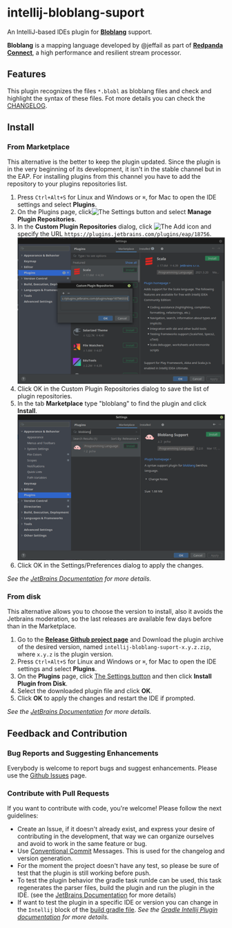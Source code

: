 # intellij-bloblang-suport
An IntelliJ-based IDEs plugin for [**Bloblang**](https://docs.redpanda.com/redpanda-connect/guides/bloblang/about/) support.

**Bloblang** is a  mapping language developed by @jeffail as part of [**Redpanda Connect**](https://github.com/redpanda-data/connect), a high performance and resilient stream processor.

## Features
This plugin recognizes the files `*.blobl` as bloblang files and check and highlight the syntax of these files. Fot more details you can check the [CHANGELOG](CHANGELOG.md).

## Install
### From Marketplace
This alternative is the better to keep the plugin updated. Since the plugin is in the very beginning of its development, it isn't in the stable channel but in the EAP. For installing plugins from this channel you have to add the repository to your plugins repositories list.
1. Press `Ctrl+Alt+S` for Linux and Windows or `⌘`, for Mac to open the IDE settings and select **Plugins**.
2. On the Plugins page, click![The Settings button](https://resources.jetbrains.com/help/img/idea/2021.3/icons.general.gearPlain.svg)  and select **Manage Plugin Repositories**.
3. In the **Custom Plugin Repositories** dialog, click ![The Add icon](https://resources.jetbrains.com/help/img/idea/2021.3/icons.general.add.svg) and specify the URL `https://plugins.jetbrains.com/plugins/eap/18756`. 
![Add plugin custom repository](.docs/screenshot-add-plugin-eap-repository.png)
4. Click OK in the Custom Plugin Repositories dialog to save the list of plugin repositories.
5. In the tab **Marketplace** type "bloblang" to find the plugin and click **Install**.
![Install plugin from marketplace](.docs/screenshot-install-plugin-from-marketplace.png)
6. Click OK in the Settings/Preferences dialog to apply the changes.

_See the [JetBrains Documentation](https://www.jetbrains.com/help/idea/managing-plugins.html?keymap=secondary_macos#repos) for more details._

### From disk
This alternative allows you to choose the version to install, also it avoids the Jetbrains moderation, so the last releases are available few days before than in the Marketplace.
1. Go to the **[Release Github project page](https://github.com/pcha/intellij-bloblang-suport/releases)** and Download the plugin archive of the desired version, named `intellij-bloblang-suport-x.y.z.zip`, where `x.y.z` is the plugin version.
2. Press `Ctrl+Alt+S` for Linux and Windows or `⌘`, for Mac to open the IDE settings and select **Plugins**.
3. On the **Plugins** page, click [The Settings button](https://resources.jetbrains.com/help/img/idea/2021.3/icons.general.gearPlain.svg) and then click **Install Plugin from Disk**.
4. Select the downloaded plugin file and click **OK**.
5. Click **OK** to apply the changes and restart the IDE if prompted.

_See the [JetBrains Documentation](https://www.jetbrains.com/help/idea/managing-plugins.html?keymap=secondary_macos#install_plugin_from_disk) for more details._

## Feedback and Contribution

### Bug Reports and Suggesting Enhancements
Everybody is welcome to report bugs and suggest enhancements. Please use the [Github Issues](https://github.com/pcha/intellij-bloblang-suport/issues) page. 

### Contribute with Pull Requests
If you want to contribute with code, you're welcome! Please follow the next guidelines:

- Create an Issue, if it doesn't already exist, and express your desire of contributing in the development, that way we can organize ourselves and avoid to work in the same feature or bug.
- Use [Conventional Commit](https://www.conventionalcommits.org/en/v1.0.0/) Messages. This is used for the changelog and version generation.
- For the moment the project doesn't have any test, so please be sure of test that the plugin is still working before push.
- To test the plugin behavior the gradle task runIde can be used, this task regenerates the parser files, build the plugin and run the plugin in the IDE. (see the [JetBrains Documentation](https://plugins.jetbrains.com/docs/intellij/gradle-prerequisites.html#executing-the-plugin) for more details)
- If want to test the plugin in a specific IDE or version you can change in the `Intellij` block of the [build gradle file](build.gradle.kts). _See the [Gradle Intellij Plugin documentation](https://github.com/JetBrains/gradle-intellij-plugin/) for more details._
